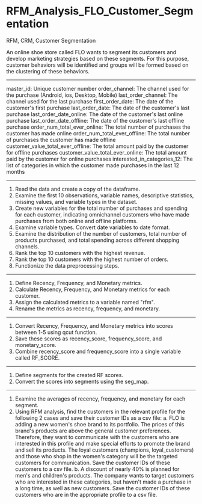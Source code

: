 # RFM_Analysis_FLO_Customer_Segmentation
RFM, CRM, Customer Segmentation

An online shoe store called FLO wants to segment its customers and develop marketing 
strategies based on these segments. For this purpose, customer behaviors will be identified 
and groups will be formed based on the clustering of these behaviors.

-----------------------------------------------------------------------

master_id: Unique customer number
order_channel: The channel used for the purchase (Android, ios, Desktop, Mobile)
last_order_channel: The channel used for the last purchase
first_order_date: The date of the customer's first purchase
last_order_date: The date of the customer's last purchase
last_order_date_online: The date of the customer's last online purchase
last_order_date_offline: The date of the customer's last offline purchase
order_num_total_ever_online: The total number of purchases the customer has made online
order_num_total_ever_offline: The total number of purchases the customer has made offline
customer_value_total_ever_offline: The total amount paid by the customer for offline purchases
customer_value_total_ever_online: The total amount paid by the customer for online purchases
interested_in_categories_12: The list of categories in which the customer made purchases in the last 12 months

-----------------------------------------------------------------------

1. Read the data and create a copy of the dataframe.
2. Examine the first 10 observations, variable names, descriptive statistics, missing values, and variable types in the dataset.
3. Create new variables for the total number of purchases and spending for each customer, 
indicating omnichannel customers who have made purchases from both online and offline platforms.
4. Examine variable types. Convert date variables to date format.
5. Examine the distribution of the number of customers, total number of products purchased, and total spending across different shopping channels.
6. Rank the top 10 customers with the highest revenue.
7. Rank the top 10 customers with the highest number of orders.
8. Functionize the data preprocessing steps.

-----------------------------------------------------------------------

1. Define Recency, Frequency, and Monetary metrics.
2. Calculate Recency, Frequency, and Monetary metrics for each customer.
3. Assign the calculated metrics to a variable named "rfm".
4. Rename the metrics as recency, frequency, and monetary.

-----------------------------------------------------------------------

1. Convert Recency, Frequency, and Monetary metrics into scores between 1-5 using qcut function.
2. Save these scores as recency_score, frequency_score, and monetary_score.
3. Combine recency_score and frequency_score into a single variable called RF_SCORE.

-----------------------------------------------------------------------

1. Define segments for the created RF scores.
2. Convert the scores into segments using the seg_map.

-----------------------------------------------------------------------

1. Examine the averages of recency, frequency, and monetary for each segment.
2. Using RFM analysis, find the customers in the relevant profile for the following 2 cases and save their customer IDs as a csv file:
      a. FLO is adding a new women's shoe brand to its portfolio. The prices of this brand's products are above the general customer preferences. 
      Therefore, they want to communicate with the customers who are interested in this profile and make special efforts to promote the brand and sell its products. 
      The loyal customers (champions, loyal_customers) and those who shop in the women's category will be the targeted customers for communication. 
      Save the customer IDs of these customers to a csv file.
      b. A discount of nearly 40% is planned for men's and children's products. The company wants to target customers who are interested in these categories, 
      but haven't made a purchase in a long time, as well as new customers. Save the customer IDs of these customers who are in the appropriate profile to a csv file.
